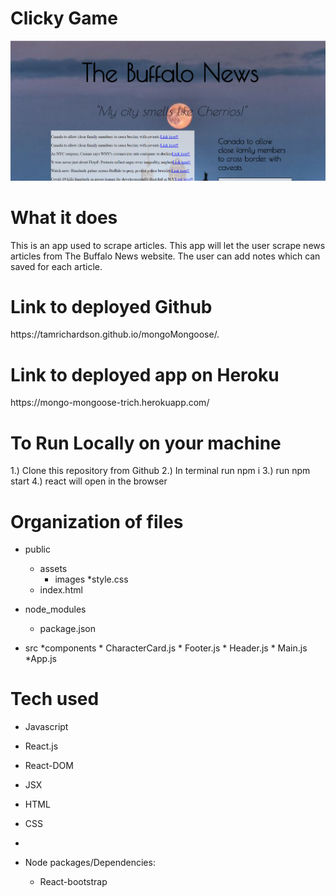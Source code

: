 
<h1>Clicky Game</h1>

![](https://github.com/tamrichardson/mongoMongoose/blob/master/public/css/scrapeScreenShot.PNG)

<h1>What it does</h1>
This is an app used to scrape articles. This app will let the user scrape news articles from The Buffalo News website. The user can add notes which can saved for each article.

<h1>Link to deployed Github</h1>
https://tamrichardson.github.io/mongoMongoose/.

<h1>Link to deployed app on Heroku</h1>
https://mongo-mongoose-trich.herokuapp.com/


<h1>To Run Locally on your machine</h1>
1.) Clone this repository from Github
2.) In terminal run npm i
3.) run npm start
4.) react will open in the browser

<h1>Organization of files</h1>

* public
    * assets
        * images
    *style.css
    * index.html 

* node_modules
    * package.json

* src
    *components
        * CharacterCard.js
        * Footer.js
        * Header.js
        * Main.js
    *App.js

<h1>Tech used</h1>

* Javascript
* React.js
* React-DOM
* JSX
* HTML
* CSS
* 

* Node packages/Dependencies:
    * React-bootstrap
    

   
    

